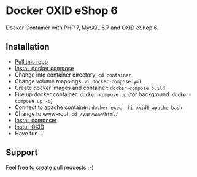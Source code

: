 # Docker OXID eShop 6
Docker Container with PHP 7, MySQL 5.7 and OXID eShop 6.

## Installation

- [Pull this repo](https://github.com/proudcommerce/docker-oxid6.git)
- [Install docker compose](https://docs.docker.com/compose/install/)
- Change into container directory: `cd container`
- Change volume mappings:
    `vi docker-compose.yml`
- Create docker images and container:
    `docker-compose build`
- Fire up docker container:
    `docker-compose up` (for background: `docker-compose up -d`)
- Connect to apache container:
    `docker exec -ti oxid6_apache bash`
- Change to www-root:
    `cd /var/www/html/`
- [Install composer](https://getcomposer.org/download/)
- [Install OXID](http://oxid-eshop-developer-documentation.readthedocs.io/en/latest/getting_started/eshop_installation.html)
- Have fun ...


## Support

Feel free to create pull requests ;-)
